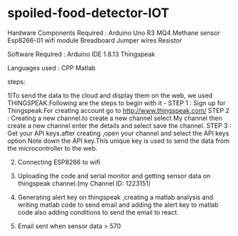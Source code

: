 # spoiled-food-detector-IOT

Hardware Components Required :
Arduino Uno R3
MQ4 Methane sensor
Esp8266-01 wifi module
Breadboard
Jumper wires
Resistor

Software Required :
Arduino IDE 1.8.13
Thingspeak

Languages used :
CPP
Matlab

steps:

1)To send the data to the cloud and display them on the web, we used THINGSPEAK.Following are the steps to begin with it -
STEP 1 : Sign up for Thingspeak.For creating account go to http://www.thingspeak.com/
STEP 2 : Creating a new channel.to create a new channel  select My channel then create a new channel enter the details and select save the channel.
STEP 3 : Get your API keys.after creating ,open your channel and select the API keys option.Note down the API key.This unique key is used to send the data from the microcontroller to the web.

2) Connecting ESP8266 to wifi

3) Uploading the code and serial monitor and getting sensor data on thingspeak channel.(my Channel ID: 1223151)

4) Generating alert key on thingspeak ,creating a matlab analysis and writing matlab code to send email and adding the alert key to matlab code also adding conditions to send the email to react.

5) Email sent when sensor data > 570

